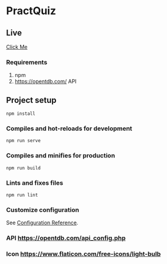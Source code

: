 # PractQuiz

## Live
[Click Me](https://narioalvin.github.io/vue-practquiz/)

### Requirements
1. npm
2. https://opentdb.com/ API

## Project setup
```
npm install
```

### Compiles and hot-reloads for development
```
npm run serve
```

### Compiles and minifies for production
```
npm run build
```

### Lints and fixes files
```
npm run lint
```

### Customize configuration
See [Configuration Reference](https://cli.vuejs.org/config/).

### API https://opentdb.com/api_config.php

### Icon https://www.flaticon.com/free-icons/light-bulb
